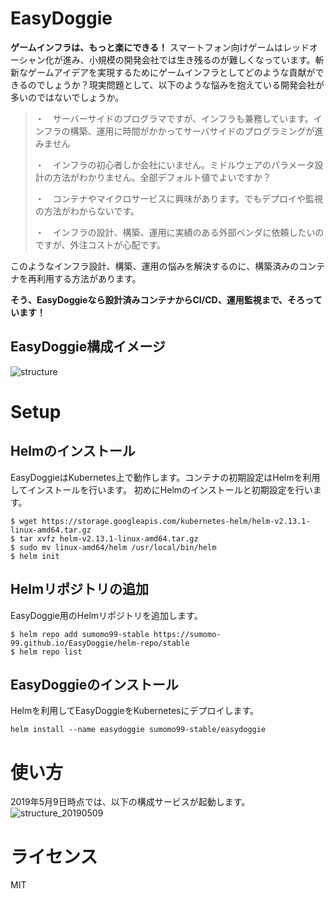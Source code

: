 # EasyDoggie
**ゲームインフラは、もっと楽にできる！**
スマートフォン向けゲームはレッドオーシャン化が進み、小規模の開発会社では生き残るのが難しくなっています。斬新なゲームアイデアを実現するためにゲームインフラとしてどのような貢献ができるのでしょうか？現実問題として、以下のような悩みを抱えている開発会社が多いのではないでしょうか。

> ・　サーバーサイドのプログラマですが、インフラも兼務しています。インフラの構築、運用に時間がかかってサーバサイドのプログラミングが進みません
>
> ・　インフラの初心者しか会社にいません。ミドルウェアのパラメータ設計の方法がわかりません。全部デフォルト値でよいですか？
> 
> ・　コンテナやマイクロサービスに興味があります。でもデプロイや監視の方法がわからないです。
> 
> ・　インフラの設計、構築、運用に実績のある外部ベンダに依頼したいのですが、外注コストが心配です。

このようなインフラ設計、構築、運用の悩みを解決するのに、構築済みのコンテナを再利用する方法があります。

**そう、EasyDoggieなら設計済みコンテナからCI/CD、運用監視まで、そろっています！**

## EasyDoggie構成イメージ
![structure](https://raw.githubusercontent.com/sumomo-99/EasyDoggie/master/images/struture.png)

# Setup
## Helmのインストール
EasyDoggieはKubernetes上で動作します。コンテナの初期設定はHelmを利用してインストールを行います。
初めにHelmのインストールと初期設定を行います。
```
$ wget https://storage.googleapis.com/kubernetes-helm/helm-v2.13.1-linux-amd64.tar.gz
$ tar xvfz helm-v2.13.1-linux-amd64.tar.gz
$ sudo mv linux-amd64/helm /usr/local/bin/helm
$ helm init
```

## Helmリポジトリの追加
EasyDoggie用のHelmリポジトリを追加します。
```
$ helm repo add sumomo99-stable https://sumomo-99.github.io/EasyDoggie/helm-repo/stable
$ helm repo list
```

## EasyDoggieのインストール
Helmを利用してEasyDoggieをKubernetesにデプロイします。
```
helm install --name easydoggie sumomo99-stable/easydoggie
```

# 使い方
2019年5月9日時点では、以下の構成サービスが起動します。
![structure_20190509](https://raw.githubusercontent.com/sumomo-99/EasyDoggie/master/images/structure_20190509.png)

# ライセンス
MIT
